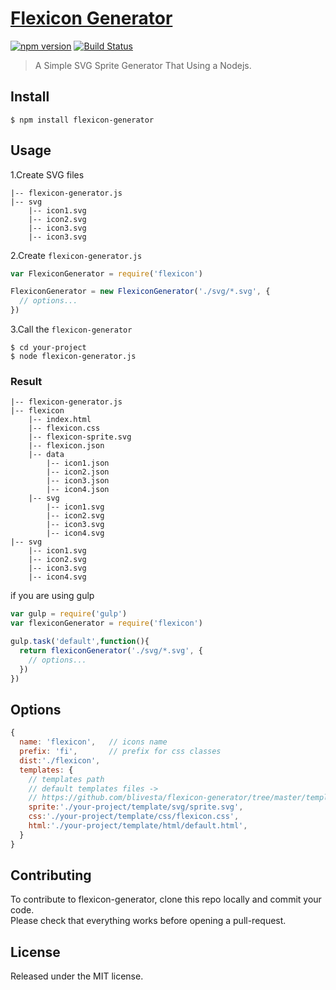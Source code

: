 # [Flexicon Generator](http://blivesta.github.io/flexicon-generator)

[![npm version](https://img.shields.io/npm/v/flexicon-generator.svg?style=flat-square)](https://www.npmjs.com/package/flexicon-generator)
[![Build Status](https://img.shields.io/travis/blivesta/flexicon-generator/master.svg?style=flat-square)](https://travis-ci.org/blivesta/flexicon-generator)


> A Simple SVG Sprite Generator That Using a Nodejs.

## Install

```
$ npm install flexicon-generator
```


## Usage

1.Create SVG files
```
|-- flexicon-generator.js
|-- svg
    |-- icon1.svg
    |-- icon2.svg
    |-- icon3.svg
    |-- icon3.svg
```

2.Create `flexicon-generator.js`
```js
var FlexiconGenerator = require('flexicon')

FlexiconGenerator = new FlexiconGenerator('./svg/*.svg', {
  // options...
})
```

3.Call the `flexicon-generator`
```
$ cd your-project
$ node flexicon-generator.js
```

### Result

```
|-- flexicon-generator.js
|-- flexicon
    |-- index.html
    |-- flexicon.css
    |-- flexicon-sprite.svg
    |-- flexicon.json
    |-- data
        |-- icon1.json
        |-- icon2.json
        |-- icon3.json
        |-- icon4.json
    |-- svg
        |-- icon1.svg
        |-- icon2.svg
        |-- icon3.svg
        |-- icon4.svg
|-- svg
    |-- icon1.svg
    |-- icon2.svg
    |-- icon3.svg
    |-- icon4.svg
```

if you are using gulp

```js
var gulp = require('gulp')
var flexiconGenerator = require('flexicon')

gulp.task('default',function(){
  return flexiconGenerator('./svg/*.svg', {
    // options...
  })
})
```


## Options
```js
{
  name: 'flexicon',   // icons name
  prefix: 'fi',       // prefix for css classes
  dist:'./flexicon',
  templates: {
    // templates path
    // default templates files ->
    // https://github.com/blivesta/flexicon-generator/tree/master/templates
    sprite:'./your-project/template/svg/sprite.svg',
    css:'./your-project/template/css/flexicon.css',
    html:'./your-project/template/html/default.html',
  }
}
```

## Contributing

To contribute to flexicon-generator, clone this repo locally and commit your code.  
Please check that everything works before opening a pull-request.


## License
Released under the MIT license.
